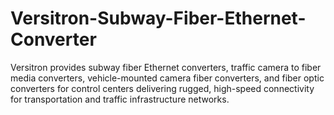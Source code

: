 # Versitron-Subway-Fiber-Ethernet-Converter
Versitron provides subway fiber Ethernet converters, traffic camera to fiber media converters, vehicle-mounted camera fiber converters, and fiber optic converters for control centers  delivering rugged, high-speed connectivity for transportation and traffic infrastructure networks.
